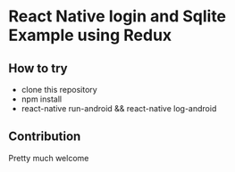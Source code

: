 # React Native login and Sqlite Example using Redux

## How to try
 * clone this repository
 * npm install
 * react-native run-android && react-native log-android

## Contribution
Pretty much welcome